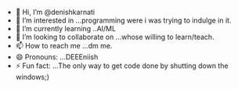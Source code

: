 - 👋 Hi, I’m @denishkarnati
- 👀 I’m interested in ...programming were i was trying to indulge in it.
- 🌱 I’m currently learning ..AI/ML 
- 💞️ I’m looking to collaborate on ...whose willing to learn/teach.
- 📫 How to reach me ...dm me.
- 😄 Pronouns: ...DEEEniish
- ⚡ Fun fact: ...The only way to get code done by shutting down the windows;)

<!---
denishkarnati/denishkarnati is a ✨ special ✨ repository because its `README.md` (this file) appears on your GitHub profile.
You can click the Preview link to take a look at your changes.
--->
